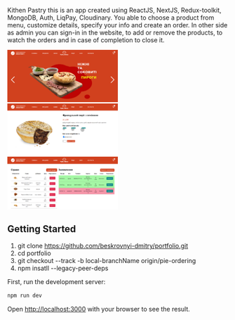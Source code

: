 Kithen Pastry this is an app created using ReactJS, NextJS, Redux-toolkit, MongoDB, Auth, LiqPay, Cloudinary.
You able to choose a product from menu, customize details, specify your info and create an order. 
In other side as admin you can sign-in in the website, to add or remove the products, to watch the orders and in case of completion to close it.  

<img src='/public/img/Screenshot 2023-03-02 171015.png' width='50%' heigth='50%'/> 
<img src='/public/img/Screenshot 2023-03-02 172126.png' width='50%' heigth='50%'/> 
<img src='/public/img/Screenshot 2023-03-02 172323.png' width='50%' heigth='50%'/>

## Getting Started
1. git clone https://github.com/beskrovnyi-dmitry/portfolio.git
2. cd portfolio
3. git checkout --track -b local-branchName origin/pie-ordering
4. npm insatll --legacy-peer-deps

First, run the development server:
```bash
npm run dev
```
Open [http://localhost:3000](http://localhost:3000) with your browser to see the result.
